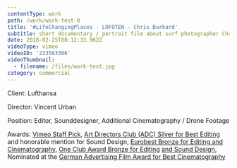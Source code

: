 ```yaml
---
contentType: work
path: /work/work-test-0
title: '#LifeChangingPlaces - LOFOTEN - Chris Burkard'
subtitle: short documentary / portrait film about surf photographer Chris Burkhard
date: 2018-02-25T08:12:33.962Z
videoType: vimeo
videoID: '233583306'
videoThumbnail:
  - filename: /files/work-test.jpg
category: commercial
---
```

Client: Lufthansa

Director: Vincent Urban

Position: Editor, Sounddesigner, Additional Cinematography / Drone Footage

Awards: [Vimeo Staff Pick](https://vimeo.com/233583306), [Art Directors Club (ADC) Silver for Best Editing](http://gewinner.adc.de/) and honorable mention for Sound Design, [Eurobest Bronze for Editing and Cinematography](https://www2.eurobest.com/winners/2017/craft_film/entry.cfm?entryid=1402&award=101&order=0&direction=1&keywords=lufthansa), [One Club Award Bronze for Editing](http://www.oneclub.org/awards/theoneshow/-archive/awards/2018/42/all/Craft+[d]+Editing/select) [and Sound Design](http://www.oneclub.org/awards/theoneshow/-archive/awards/2018/42/all/Craft+[d]+Sound+Design/select), Nominated at the [German Advertising Film Award for Best Cinematography](http://www.deutscher-werbefilmpreis.de/de/nominierte/)
